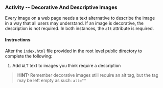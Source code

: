 ### Activity -- Decorative And Descriptive Images
Every image on a web page needs a text alternative to describe the image in a way that all users may understand. If an image is decorative, the description is not required.  In both instances, the `alt` attribute is required.

#### Instructions
Alter the `index.html` file provided in the root level public directory to complete the following:

1. Add `ALT` text to images you think require a description 

 > **HINT:** Remember decorative images still require an alt tag, but the tag may be left empty as such: `alt=""`